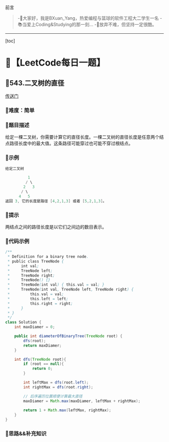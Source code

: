 前言
> -🏀大家好，我是BXuan_Yang，热爱编程与篮球的软件工程大二学生一名
> -📚当爱上Coding&Studying的那一刻...
> -🏃‍放弃不难，但坚持一定很酷。
---

[toc]

# 🍔【LeetCode每日一题】

##  🍟543.二叉树的直径

[传送门](https://leetcode.cn/problems/diameter-of-binary-tree/)

### 🍕难度：简单

### 🌭题目描述

给定一棵二叉树，你需要计算它的直径长度。一棵二叉树的直径长度是任意两个结点路径长度中的最大值。这条路径可能穿过也可能不穿过根结点。


### 🍿示例 

```java
给定二叉树

          1
         / \
        2   3
       / \     
      4   5    
返回 3, 它的长度是路径 [4,2,1,3] 或者 [5,2,1,3]。
```

### 🥓提示

两结点之间的路径长度是以它们之间边的数目表示。

### 🧇代码示例

```java
/**
 * Definition for a binary tree node.
 * public class TreeNode {
 *     int val;
 *     TreeNode left;
 *     TreeNode right;
 *     TreeNode() {}
 *     TreeNode(int val) { this.val = val; }
 *     TreeNode(int val, TreeNode left, TreeNode right) {
 *         this.val = val;
 *         this.left = left;
 *         this.right = right;
 *     }
 * }
 */
class Solution {
    int maxDiamer = 0;

    public int diameterOfBinaryTree(TreeNode root) {
        dfs(root);
        return maxDiamer;
    }

    int dfs(TreeNode root){
        if (root == null){
            return 0;
        }

        int leftMax = dfs(root.left);
        int rightMax = dfs(root.right);

        // 后序遍历位置顺便计算最大直径
        maxDiamer = Math.max(maxDiamer, leftMax + rightMax);
        
        return 1 + Math.max(leftMax, rightMax);
    } 
}
```
### 🧀思路&&补充知识
